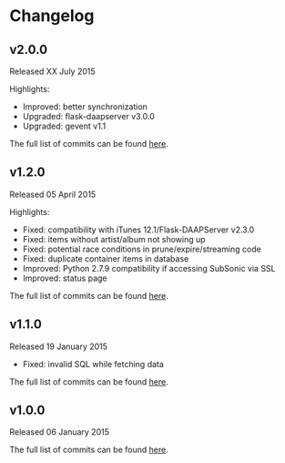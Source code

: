 # Changelog

## v2.0.0
Released XX July 2015

Highlights:
* Improved: better synchronization
* Upgraded: flask-daapserver v3.0.0
* Upgraded: gevent v1.1

The full list of commits can be found [here](https://github.com/basilfx/flask-daapserver/compare/v1.2.0...v2.0.0).

## v1.2.0
Released 05 April 2015

Highlights:
* Fixed: compatibility with iTunes 12.1/Flask-DAAPServer v2.3.0
* Fixed: items without artist/album not showing up
* Fixed: potential race conditions in prune/expire/streaming code
* Fixed: duplicate container items in database
* Improved: Python 2.7.9 compatibility if accessing SubSonic via SSL
* Improved: status page

The full list of commits can be found [here](https://github.com/basilfx/flask-daapserver/compare/v1.1.0...v1.2.0).

## v1.1.0
Released 19 January 2015

* Fixed: invalid SQL while fetching data

The full list of commits can be found [here](https://github.com/basilfx/flask-daapserver/compare/v1.0.0...v1.1.0).

## v1.0.0
Released 06 January 2015

The full list of commits can be found [here](https://github.com/basilfx/flask-daapserver/compare/69dad8031f0b80675b4e37fabea3b2b0dc878278...v1.0.0).